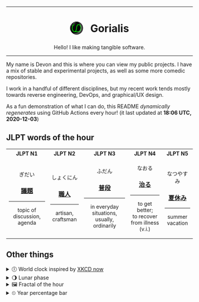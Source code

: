 ***

<h1 align="center">
<sub>
    <img src="readme/resources/avatar.png" height="36">
</sub>
&nbsp;
Gorialis
</h1>
<p align="center">
Hello! I like making tangible software.
</p>

***

My name is Devon and this is where you can view my public projects. I have a mix of stable and experimental projects, as well as some more comedic repositories.

I work in a handful of different disciplines, but my recent work tends mostly towards reverse engineering, DevOps, and graphical/UX design.

As a fun demonstration of what I can do, this README *dynamically regenerates* using GitHub Actions every hour! (it last updated at **18:06 UTC, 2020-12-03**)

<h2>JLPT words of the hour</h2>
<table>
    <tr>
        <th>JLPT N1</th>
        <th>JLPT N2</th>
        <th>JLPT N3</th>
        <th>JLPT N4</th>
        <th>JLPT N5</th>
    </tr>
    <tr>
        <td>
            <p align="center">ぎだい</p>
            <h3 align="center"><b><a href="https://jisho.org/search/%E8%AD%B0%E9%A1%8C">議題</a></b></h3>
            <hr>
            <p align="center">topic of discussion,<wbr> agenda</p>
        </td>
        <td>
            <p align="center">しょくにん</p>
            <h3 align="center"><b><a href="https://jisho.org/search/%E8%81%B7%E4%BA%BA">職人</a></b></h3>
            <hr>
            <p align="center">artisan,<wbr> craftsman</p>
        </td>
        <td>
            <p align="center">ふだん</p>
            <h3 align="center"><b><a href="https://jisho.org/search/%E6%99%AE%E6%AE%B5">普段</a></b></h3>
            <hr>
            <p align="center">in everyday situations,<wbr> usually,<wbr> ordinarily</p>
        </td>
        <td>
            <p align="center">なおる</p>
            <h3 align="center"><b><a href="https://jisho.org/search/%E6%B2%BB%E3%82%8B">治る</a></b></h3>
            <hr>
            <p align="center">to get better;<br> to recover from illness (v.i.)</p>
        </td>
        <td>
            <p align="center">なつやすみ</p>
            <h3 align="center"><b><a href="https://jisho.org/search/%E5%A4%8F%E4%BC%91%E3%81%BF">夏休み</a></b></h3>
            <hr>
            <p align="center">summer vacation</p>
        </td>
    </tr>
</table>

<h2>Other things</h2>
<details>
<summary>🕕  World clock inspired by <a href="https://xkcd.com/now">XKCD now</a></summary>

> <img src="generated/now.png" width="512">

</details>
<details>
<summary>🌖 Lunar phase</summary>

The moon is approximately 65.05% through its phase (Waning Gibbous).

</details>
<details>
<summary>&#x1f5bc; Fractal of the hour</summary>

> <img src="generated/fractal.png" width="512">

</details>
<details>
<summary>&#x23f2; Year percentage bar</summary>
<pre><code>2020 [██████████████████▁▁] 92.28%</code></pre>
</details>

